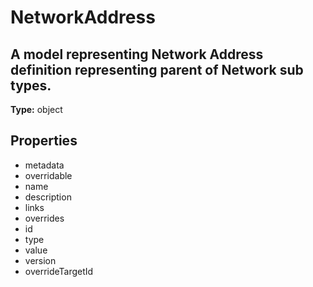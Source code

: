 # NetworkAddress

## A model representing Network Address definition representing parent of Network sub types.

**Type:** object

## Properties
* metadata
* overridable
* name
* description
* links
* overrides
* id
* type
* value
* version
* overrideTargetId

